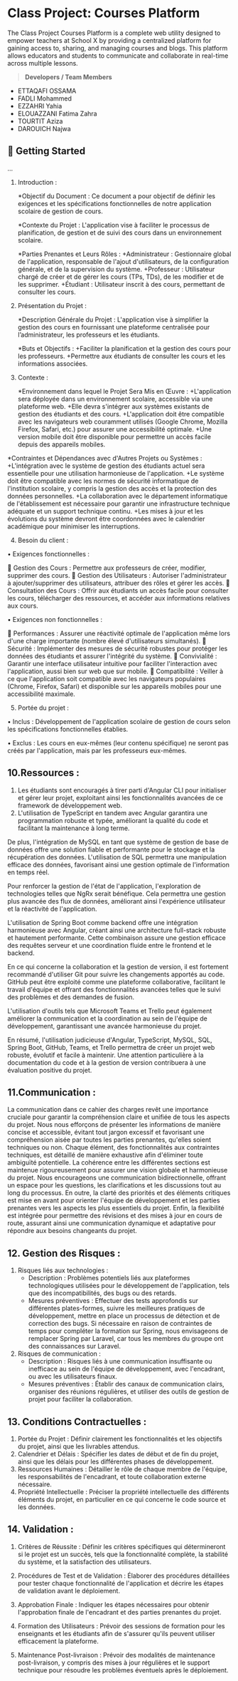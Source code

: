 # Class Project: Courses Platform

The Class Project Courses Platform is a complete web utility designed to empower teachers at School X by providing a centralized platform for gaining access to, sharing, and managing courses and blogs. This platform allows educators and students to communicate and collaborate in real-time across multiple lessons.

> **Developers / Team Members**
> 
- ETTAQAFI OSSAMA
- FADLI Mohammed
- EZZAHRI Yahia
- ELOUAZZANI Fatima Zahra
- TOURTIT Aziza
- DAROUICH Najwa

## 🚀 Getting Started

...
1. Introduction :
   
   *Objectif du Document : Ce document a pour objectif de définir les exigences et les spécifications fonctionnelles de notre application 
   scolaire de gestion de cours.
  
   *Contexte du Projet : L'application vise à faciliter le processus de planification, de gestion et de suivi des cours dans un 
   environnement scolaire.
  
   *Parties Prenantes et Leurs Rôles :
    +Administrateur : Gestionnaire global de l'application, responsable de l'ajout d'utilisateurs, de la configuration générale, et de la 
    supervision du système.
    +Professeur : Utilisateur chargé de créer et de gérer les cours (TPs, TDs), de les modifier et de les supprimer.
    +Étudiant : Utilisateur inscrit à des cours, permettant de consulter les cours.
    
2. Présentation du Projet :
   
   *Description Générale du Projet : L'application vise à simplifier la gestion des cours en fournissant une plateforme centralisée pour 
    l’administrateur, les professeurs et les étudiants.
   
   *Buts et Objectifs :
   +Faciliter la planification et la gestion des cours pour les professeurs.
   +Permettre aux étudiants de consulter les cours et les informations associées.
   
3. Contexte :

   *Environnement dans lequel le Projet Sera Mis en Œuvre :
    +L'application sera déployée dans un environnement scolaire, accessible via une plateforme web.
    +Elle devra s'intégrer aux systèmes existants de gestion des étudiants et des cours.
    +L'application doit être compatible avec les navigateurs web couramment utilisés (Google Chrome, Mozilla Firefox, Safari, etc.) pour 
    assurer une accessibilité optimale.
    +Une version mobile doit être disponible pour permettre un accès facile depuis des appareils mobiles.
   
  *Contraintes et Dépendances avec d'Autres Projets ou Systèmes :
    +L'intégration avec le système de gestion des étudiants actuel sera essentielle pour une utilisation harmonieuse de l'application.
    +Le système doit être compatible avec les normes de sécurité informatique de l'institution scolaire, y compris la gestion des accès 
    et la protection des données personnelles.
    +La collaboration avec le département informatique de l'établissement est nécessaire pour garantir une infrastructure technique 
    adéquate et un support technique continu.
    +Les mises à jour et les évolutions du système devront être coordonnées avec le calendrier académique pour minimiser les 
    interruptions.
    
4. Besoin du client :

•	Exigences fonctionnelles :

	Gestion des Cours : Permettre aux professeurs de créer, modifier, supprimer des cours.
	Gestion des Utilisateurs : Autoriser l'administrateur à ajouter/supprimer des utilisateurs, attribuer des rôles et gérer les accès.
	Consultation des Cours : Offrir aux étudiants un accès facile pour consulter les cours, télécharger des ressources, et accéder aux informations relatives aux cours.

•	Exigences non fonctionnelles : 

	Performances : Assurer une réactivité optimale de l'application même lors d'une charge importante (nombre élevé d'utilisateurs simultanés).
	Sécurité : Implémenter des mesures de sécurité robustes pour protéger les données des étudiants et assurer l'intégrité du système.
	Convivialité : Garantir une interface utilisateur intuitive pour faciliter l'interaction avec l'application, aussi bien sur web que sur mobile.
	Compatibilité : Veiller à ce que l'application soit compatible avec les navigateurs populaires (Chrome, Firefox, Safari) et disponible sur les appareils mobiles pour une accessibilité maximale.


5. Portée du projet :

•	Inclus : Développement de l'application scolaire de gestion de cours selon les spécifications fonctionnelles établies.

•	Exclus : Les cours en eux-mêmes (leur contenu spécifique) ne seront pas créés par l'application, mais par les professeurs eux-mêmes.

## 10.Ressources :
1. Les étudiants sont encouragés à tirer parti d'Angular CLI pour initialiser et gérer leur projet, exploitant ainsi les fonctionnalités avancées de ce framework de développement web.
2. L'utilisation de TypeScript en tandem avec Angular garantira une programmation robuste et typée, améliorant la qualité du code et facilitant la maintenance à long terme.

De plus, l'intégration de MySQL en tant que système de gestion de base de données offre une solution fiable et performante pour le stockage et la récupération des données.
L'utilisation de SQL permettra une manipulation efficace des données, favorisant ainsi une gestion optimale de l'information en temps réel.

Pour renforcer la gestion de l'état de l'application, l'exploration de technologies telles que NgRx serait bénéfique. Cela permettra une gestion plus avancée des flux de données, améliorant ainsi l'expérience utilisateur et la réactivité de l'application.

L'utilisation de Spring Boot comme backend offre une intégration harmonieuse avec Angular, créant ainsi une architecture full-stack robuste et hautement performante. Cette combinaison assure une gestion efficace des requêtes serveur et une coordination fluide entre le frontend et le backend.

En ce qui concerne la collaboration et la gestion de version, il est fortement recommandé d'utiliser Git pour suivre les changements apportés au code. GitHub peut être exploité comme une plateforme collaborative, facilitant le travail d'équipe et offrant des fonctionnalités avancées telles que le suivi des problèmes et des demandes de fusion.

L'utilisation d'outils tels que Microsoft Teams et Trello peut également améliorer la communication et la coordination au sein de l'équipe de développement, garantissant une avancée harmonieuse du projet.

En résumé, l'utilisation judicieuse d'Angular, TypeScript, MySQL, SQL, Spring Boot, GitHub, Teams, et Trello permettra de créer un projet web robuste, évolutif et facile à maintenir. Une attention particulière à la documentation du code et à la gestion de version contribuera à une évaluation positive du projet.

## 11.Communication :
La communication dans ce cahier des charges revêt une importance cruciale pour garantir la compréhension claire et unifiée de tous les aspects du projet. Nous nous efforçons de présenter les informations de manière concise et accessible, évitant tout jargon excessif et favorisant une compréhension aisée par toutes les parties prenantes, qu'elles soient techniques ou non. Chaque élément, des fonctionnalités aux contraintes techniques, est détaillé de manière exhaustive afin d'éliminer toute ambiguïté potentielle. La cohérence entre les différentes sections est maintenue rigoureusement pour assurer une vision globale et harmonieuse du projet. Nous encourageons une communication bidirectionnelle, offrant un espace pour les questions, les clarifications et les discussions tout au long du processus. En outre, la clarté des priorités et des éléments critiques est mise en avant pour orienter l'équipe de développement et les parties prenantes vers les aspects les plus essentiels du projet. Enfin, la flexibilité est intégrée pour permettre des révisions et des mises à jour en cours de route, assurant ainsi une communication dynamique et adaptative pour répondre aux besoins changeants du projet.


## 12. Gestion des Risques :
1. Risques liés aux technologies :
   - Description : Problèmes potentiels liés aux plateformes technologiques utilisées pour le développement de l'application, tels que des incompatibilités, des bugs ou des retards.
   - Mesures préventives : Effectuer des tests approfondis sur différentes plates-formes, suivre les meilleures pratiques de développement, mettre en place un processus de détection et de correction des bugs. Si nécessaire en raison de contraintes de temps pour compléter la formation sur Spring, nous envisageons de remplacer Spring par Laravel, car tous les membres du groupe ont des connaissances sur Laravel.
2. Risques de communication :
   - Description : Risques liés à une communication insuffisante ou inefficace au sein de l'équipe de développement, avec l'encadrant, ou avec les utilisateurs finaux.
   - Mesures préventives : Établir des canaux de communication clairs, organiser des réunions régulières, et utiliser des outils de gestion de projet pour faciliter la collaboration.
## 13. Conditions Contractuelles :
1. Portée du Projet :
Définir clairement les fonctionnalités et les objectifs du projet, ainsi que les livrables attendus.
2. Calendrier et Délais :
Spécifier les dates de début et de fin du projet, ainsi que les délais pour les différentes phases de développement.
3. Ressources Humaines :
Détailler le rôle de chaque membre de l'équipe, les responsabilités de l'encadrant, et toute collaboration externe nécessaire.
4. Propriété Intellectuelle :
Préciser la propriété intellectuelle des différents éléments du projet, en particulier en ce qui concerne le code source et les données.
## 14. Validation :
1. Critères de Réussite :
Définir les critères spécifiques qui détermineront si le projet est un succès, tels que la fonctionnalité complète, la stabilité du système, et la satisfaction des utilisateurs.

2. Procédures de Test et de Validation :
Élaborer des procédures détaillées pour tester chaque fonctionnalité de l'application et décrire les étapes de validation avant le déploiement.
3. Approbation Finale :
Indiquer les étapes nécessaires pour obtenir l'approbation finale de l'encadrant et des parties prenantes du projet.
4. Formation des Utilisateurs :
Prévoir des sessions de formation pour les enseignants et les étudiants afin de s'assurer qu'ils peuvent utiliser efficacement la plateforme.
5. Maintenance Post-livraison :
Prévoir des modalités de maintenance post-livraison, y compris des mises à jour régulières et le support technique pour résoudre les problèmes éventuels après le déploiement.

